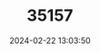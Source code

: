 ---
title: "35157"
category: "Zanthoxylum hawaiiense"
draft: false
date: 2024-02-22 13:03:50
languages:
  Hawaiian: ["hea‘e", "mānele", "a‘e"]
---